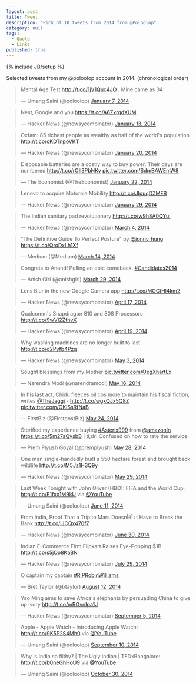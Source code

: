 ```yaml
---
layout: post
title: Tweet
description: "Pick of 10 tweets from 2014 from @Poloolop"
category: null
tags: 
  - Quote
  - Links
published: true
---
```


{% include JB/setup %}

Selected tweets from my @poloolop account in 2014. (chronological order)

<blockquote class="twitter-tweet" lang="en"><p>Mental Age Test <a href="http://t.co/1jV1Quc4JO">http://t.co/1jV1Quc4JO</a> . Mine came as 34</p>&mdash; Umang Saini (@poloolop) <a href="https://twitter.com/poloolop/status/420397271608332288">January 7, 2014</a></blockquote>
<script async src="//platform.twitter.com/widgets.js" charset="utf-8"></script>

<blockquote class="twitter-tweet" lang="en"><p>Nest, Google and you <a href="https://t.co/A6ZxrqdXUM">https://t.co/A6ZxrqdXUM</a></p>&mdash; Hacker News (@newsycombinator) <a href="https://twitter.com/newsycombinator/status/422867291253268481">January 13, 2014</a></blockquote>
<script async src="//platform.twitter.com/widgets.js" charset="utf-8"></script>

<blockquote class="twitter-tweet" lang="en"><p>Oxfam: 85 richest people as wealthy as half of the world&#39;s population <a href="http://t.co/cKDTnpoVKT">http://t.co/cKDTnpoVKT</a></p>&mdash; Hacker News (@newsycombinator) <a href="https://twitter.com/newsycombinator/status/425267716547960832">January 20, 2014</a></blockquote>
<script async src="//platform.twitter.com/widgets.js" charset="utf-8"></script>

<blockquote class="twitter-tweet" lang="en"><p>Disposable batteries are a costly way to buy power. Their days are numbered <a href="http://t.co/rOIl3PbNKv">http://t.co/rOIl3PbNKv</a> <a href="http://t.co/SdmBAWEmW8">pic.twitter.com/SdmBAWEmW8</a></p>&mdash; The Economist (@TheEconomist) <a href="https://twitter.com/TheEconomist/status/425797986422390784">January 22, 2014</a></blockquote>
<script async src="//platform.twitter.com/widgets.js" charset="utf-8"></script>

<blockquote class="twitter-tweet" lang="en"><p>Lenovo to acquire Motorola Mobility <a href="http://t.co/JIpuqDZMFB">http://t.co/JIpuqDZMFB</a></p>&mdash; Hacker News (@newsycombinator) <a href="https://twitter.com/newsycombinator/status/428664764450230272">January 29, 2014</a></blockquote>
<script async src="//platform.twitter.com/widgets.js" charset="utf-8"></script>

<blockquote class="twitter-tweet" lang="en"><p>The Indian sanitary pad revolutionary <a href="http://t.co/w9h8A0QYuI">http://t.co/w9h8A0QYuI</a></p>&mdash; Hacker News (@newsycombinator) <a href="https://twitter.com/newsycombinator/status/440789194848632832">March 4, 2014</a></blockquote>
<script async src="//platform.twitter.com/widgets.js" charset="utf-8"></script>

<blockquote class="twitter-tweet" lang="en"><p>"The Definitive Guide To Perfect Posture" by <a href="https://twitter.com/jonny_hung">@jonny_hung</a> <a href="https://t.co/QroDxLh1Xf">https://t.co/QroDxLh1Xf</a></p>&mdash; Medium (@Medium) <a href="https://twitter.com/Medium/status/444270534637793280">March 14, 2014</a></blockquote>
<script async src="//platform.twitter.com/widgets.js" charset="utf-8"></script>

<blockquote class="twitter-tweet" lang="en"><p>Congrats to Anand! Pulling an epic comeback. <a href="https://twitter.com/hashtag/Candidates2014?src=hash">#Candidates2014</a></p>&mdash; Anish Giri (@anishgiri) <a href="https://twitter.com/anishgiri/status/449925989800624128">March 29, 2014</a></blockquote>
<script async src="//platform.twitter.com/widgets.js" charset="utf-8"></script>

<blockquote class="twitter-tweet" lang="en"><p>Lens Blur in the new Google Camera app <a href="http://t.co/MOCtHl4km2">http://t.co/MOCtHl4km2</a></p>&mdash; Hacker News (@newsycombinator) <a href="https://twitter.com/newsycombinator/status/456734938918694912">April 17, 2014</a></blockquote>
<script async src="//platform.twitter.com/widgets.js" charset="utf-8"></script>

<blockquote class="twitter-tweet" lang="en"><p>Qualcomm&#39;s Snapdragon 810 and 808 Processors <a href="http://t.co/9wVI2ZfnvX">http://t.co/9wVI2ZfnvX</a></p>&mdash; Hacker News (@newsycombinator) <a href="https://twitter.com/newsycombinator/status/457308949000503297">April 19, 2014</a></blockquote>
<script async src="//platform.twitter.com/widgets.js" charset="utf-8"></script>

<blockquote class="twitter-tweet" lang="en"><p>Why washing machines are no longer built to last <a href="http://t.co/d2Pyfb4Pzq">http://t.co/d2Pyfb4Pzq</a></p>&mdash; Hacker News (@newsycombinator) <a href="https://twitter.com/newsycombinator/status/462564945172107265">May 3, 2014</a></blockquote>
<script async src="//platform.twitter.com/widgets.js" charset="utf-8"></script>

<blockquote class="twitter-tweet" lang="en"><p>Sought blessings from my Mother <a href="http://t.co/OegXhartLx">pic.twitter.com/OegXhartLx</a></p>&mdash; Narendra Modi (@narendramodi) <a href="https://twitter.com/narendramodi/status/467213500767404032">May 16, 2014</a></blockquote>
<script async src="//platform.twitter.com/widgets.js" charset="utf-8"></script>

<blockquote class="twitter-tweet" lang="en"><p>In his last act, Chidu fleeces oil cos more to maintain his fiscal fiction, writes <a href="https://twitter.com/TheJaggi">@TheJaggi</a> - <a href="http://t.co/wgxQJx5Q8Z">http://t.co/wgxQJx5Q8Z</a> <a href="http://t.co/OKlSsRfNaB">pic.twitter.com/OKlSsRfNaB</a></p>&mdash; FirstBiz (@FirstpostBiz) <a href="https://twitter.com/FirstpostBiz/status/470100039734267904">May 24, 2014</a></blockquote>
<script async src="//platform.twitter.com/widgets.js" charset="utf-8"></script>

<blockquote class="twitter-tweet" lang="en"><p>Storified my experience buying <a href="https://twitter.com/hashtag/Asterix999?src=hash">#Asterix999</a> from <a href="https://twitter.com/amazonIN">@amazonIn</a> <a href="https://t.co/5m27aQysbB">https://t.co/5m27aQysbB</a> | tl;dr: Confused on how to rate the service</p>&mdash; Prem Piyush Goyal (@prempiyush) <a href="https://twitter.com/prempiyush/status/471554880830570496">May 28, 2014</a></blockquote>
<script async src="//platform.twitter.com/widgets.js" charset="utf-8"></script>

<blockquote class="twitter-tweet" lang="en"><p>One man single-handedly built a 550 hectare forest and brought back wildlife <a href="http://t.co/M5Jz1H3Q9y">http://t.co/M5Jz1H3Q9y</a></p>&mdash; Hacker News (@newsycombinator) <a href="https://twitter.com/newsycombinator/status/471999889350873088">May 29, 2014</a></blockquote>
<script async src="//platform.twitter.com/widgets.js" charset="utf-8"></script>

<blockquote class="twitter-tweet" lang="en"><p>Last Week Tonight with John Oliver (HBO): FIFA and the World Cup: <a href="http://t.co/F1fxx1M9kU">http://t.co/F1fxx1M9kU</a> via <a href="https://twitter.com/YouTube">@YouTube</a></p>&mdash; Umang Saini (@poloolop) <a href="https://twitter.com/poloolop/status/476543824882184192">June 11, 2014</a></blockquote>
<script async src="//platform.twitter.com/widgets.js" charset="utf-8"></script>

<blockquote class="twitter-tweet" lang="en"><p>From India, Proof That a Trip to Mars DoesnÎéÎ÷t Have to Break the Bank <a href="http://t.co/lJCQx470f7">http://t.co/lJCQx470f7</a></p>&mdash; Hacker News (@newsycombinator) <a href="https://twitter.com/newsycombinator/status/483566566332956672">June 30, 2014</a></blockquote>
<script async src="//platform.twitter.com/widgets.js" charset="utf-8"></script>

<blockquote class="twitter-tweet" lang="en"><p>Indian E-Commerce Firm Flipkart Raises Eye-Popping $1B <a href="http://t.co/s5jOo8KaBN">http://t.co/s5jOo8KaBN</a></p>&mdash; Hacker News (@newsycombinator) <a href="https://twitter.com/newsycombinator/status/494151626761207808">July 29, 2014</a></blockquote>
<script async src="//platform.twitter.com/widgets.js" charset="utf-8"></script>

<blockquote class="twitter-tweet" lang="en"><p>O captain my captain <a href="https://twitter.com/hashtag/RIPRobinWilliams?src=hash">#RIPRobinWilliams</a></p>&mdash; Bret Taylor (@btaylor) <a href="https://twitter.com/btaylor/status/498982298700640256">August 12, 2014</a></blockquote>
<script async src="//platform.twitter.com/widgets.js" charset="utf-8"></script>

<blockquote class="twitter-tweet" lang="en"><p>Yao Ming aims to save Africa&#39;s elephants by persuading China to give up ivory <a href="http://t.co/mROvnIpa1J">http://t.co/mROvnIpa1J</a></p>&mdash; Hacker News (@newsycombinator) <a href="https://twitter.com/newsycombinator/status/507740380025352193">September 5, 2014</a></blockquote>
<script async src="//platform.twitter.com/widgets.js" charset="utf-8"></script>

<blockquote class="twitter-tweet" lang="en"><p>Apple - Apple Watch - Introducing Apple Watch: <a href="http://t.co/9K5P2S4Mh0">http://t.co/9K5P2S4Mh0</a> via <a href="https://twitter.com/YouTube">@YouTube</a></p>&mdash; Umang Saini (@poloolop) <a href="https://twitter.com/poloolop/status/509528280286769152">September 10, 2014</a></blockquote>
<script async src="//platform.twitter.com/widgets.js" charset="utf-8"></script>

<blockquote class="twitter-tweet" lang="en"><p>Why is India so filthy? | The Ugly Indian | TEDxBangalore: <a href="http://t.co/b0neGhHoU9">http://t.co/b0neGhHoU9</a> via <a href="https://twitter.com/YouTube">@YouTube</a></p>&mdash; Umang Saini (@poloolop) <a href="https://twitter.com/poloolop/status/527644725730238464">October 30, 2014</a></blockquote>
<script async src="//platform.twitter.com/widgets.js" charset="utf-8"></script>


